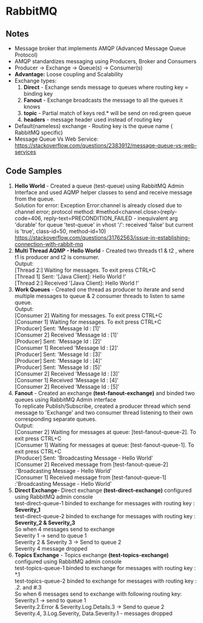 # RabbitMQ

## Notes
* Message broker that implements AMQP (Advanced Message Queue Protocol)
* AMQP standardizes messaging using Producers, Broker and Consumers
* Producer -> Exchange -> Queue(s) -> Consumer(s)
* **Advantage:** Loose coupling and Scalability 
* Exchange types: 
  1. **Direct** - Exchange sends message to queues where routing key = binding key
  1. **Fanout** - Exchange broadcasts the message to all the queues it knows
  1. **topic** - Partial match of keys red.* will be send on red.green queue
  1. **headers** - message header used instead of routing key
* Default(nameless) exchange - Routing key is the queue name ( RabbitMQ specific) 
* Message Queue Vs Web Service: https://stackoverflow.com/questions/2383912/message-queue-vs-web-services

## Code Samples
1. **Hello World** - Created a queue (test-queue) using RabbitMQ Admin Interface and used AQMP helper classes to send and receive message from the queue.<br/>
Solution for error: Exception Error:channel is already closed due to channel error; protocol method: #method<channel.close>(reply-code=406, reply-text=PRECONDITION_FAILED - inequivalent arg 'durable' for queue 'test-queue' in vhost '/': received 'false' but current is 'true', class-id=50, method-id=10)<br/> 
https://stackoverflow.com/questions/31762563/issue-in-establishing-connection-with-rabbit-mq 
1. **Multi Thread AQMP - Hello World** - Created two threads t1 & t2 , where t1 is producer and t2 is consumer.<br/>
Output:<br/>
 [Thread 2:] Waiting for messages. To exit press CTRL+C<br/>
 [Thread 1] Sent: '[Java Client]: Hello World !'<br/>
 [Thread 2:] Received '[Java Client]: Hello World !'<br/>
1. **Work Queues** - Created one thread as producer to iterate and send multiple messages to queue & 2 consumer threads to listen to same queue.<br/>
Output:<br/>
[Consumer 2] Waiting for messages. To exit press CTRL+C<br/>
 [Consumer 1] Waiting for messages. To exit press CTRL+C<br/>
 [Producer] Sent: 'Message Id : [1]'<br/>
 [Consumer 2] Received 'Message Id : [1]'<br/>
 [Producer] Sent: 'Message Id : [2]'<br/>
 [Consumer 1] Received 'Message Id : [2]'<br/>
 [Producer] Sent: 'Message Id : [3]'<br/>
 [Producer] Sent: 'Message Id : [4]'<br/>
 [Producer] Sent: 'Message Id : [5]'<br/>
 [Consumer 2] Received 'Message Id : [3]'<br/>
 [Consumer 1] Received 'Message Id : [4]'<br/>
 [Consumer 2] Received 'Message Id : [5]'<br/>
 1. **Fanout** - Created an exchange **(test-fanout-exchange)** and binded two queues using RabbitMQ Admin interface <br/>
 To replicate Publish/Subscribe, created a producer thread which send message to 'Exchange' and two consumer thread listening to their own corresponding separate queues. <br/>
 Output: <br/>
 [Consumer 2] Waiting for messages at queue: [test-fanout-queue-2]. To exit press CTRL+C<br/>
 [Consumer 1] Waiting for messages at queue: [test-fanout-queue-1]. To exit press CTRL+C<br/>
 [Producer] Sent: 'Broadcasting Message - Hello World'<br/>
 [Consumer 2] Received message from [test-fanout-queue-2] :'Broadcasting Message - Hello World'<br/>
 [Consumer 1] Received message from [test-fanout-queue-1] :'Broadcasting Message - Hello World'<br/>
 1. **Direct Exchange**- Direct exchange **(test-direct-exchange)** configured using RabbitMQ admin console<br/>
	  test-direct-queue-1 binded to exchange for messages with routing key : **Severity_1**<br/>
	  test-direct-queue-2 binded to exchange for messages with routing key : **Severity_2 & Severity_3**<br/>
	  So when 4 messages send to exchange <br/>
	  Severity 1 -> send to queue 1<br/>
	  Severity 2 & Severity 3 -> Send to queue 2<br/>
	  Severity 4 message dropped<br/>
1. **Topics Exchange** - Topics exchange **(test-topics-exchange)** configured using RabbitMQ admin console<br/>
	  test-topics-queue-1 binded to exchange for messages with routing key :  *.1 <br/> 
	  test-topics-queue-2 binded to exchange for messages with routing key :  *.2.* and #.3  <br/>
	  So when 6 messages send to exchange with following routing key:<br/>
	  Severity.1 -> send to queue 1<br/>
	  Severity.2.Error & Severity.Log.Details.3 -> Send to queue 2<br/>
	  Severity.4, 3.Log.Severity, Data.Severity.1 - messages dropped<br/>
